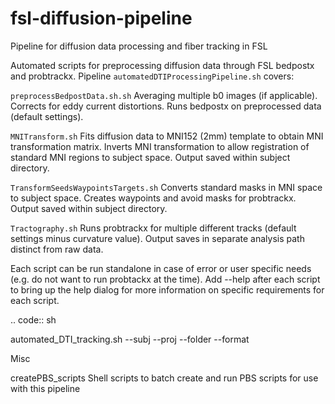 # fsl-diffusion-pipeline
Pipeline for diffusion data processing and fiber tracking in FSL

Automated scripts for preprocessing diffusion data through FSL bedpostx and probtrackx. Pipeline ```automatedDTIProcessingPipeline.sh``` covers:

```preprocessBedpostData.sh.sh```
Averaging multiple b0 images (if applicable).
Corrects for eddy current distortions.
Runs bedpostx on preprocessed data (default settings).

```MNITransform.sh```
Fits diffusion data to MNI152 (2mm) template to obtain MNI transformation matrix.
Inverts MNI transformation to allow registration of standard MNI regions to subject space.
Output saved within subject directory.

```TransformSeedsWaypointsTargets.sh```
Converts standard masks in MNI space to subject space.
Creates waypoints and avoid masks for probtrackx.
Output saved within subject directory.

```Tractography.sh```
Runs probtrackx for multiple different tracks (default settings minus curvature value).
Output saves in separate analysis path distinct from raw data.


Each script can be run standalone in case of error or user specific needs (e.g. do not want to run probtackx at the time). Add --help after each script to bring up the help dialog for more information on specific requirements for each script.


.. code:: sh

automated_DTI_tracking.sh --subj <subjectID> --proj <projectID> --folder <nameOfFolder> --format <typeOfData>



Misc

createPBS_scripts
Shell scripts to batch create and run PBS scripts for use with this pipeline
